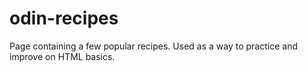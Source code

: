 # odin-recipes

Page containing a few popular recipes. Used as a way to practice and improve on HTML basics.